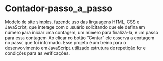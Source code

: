 # Contador-passo_a_passo
 
 Modelo de site simples, fazendo uso das linguagens HTML, CSS e JavaScript, que interage com o usuário solicitando que ele defina um número para iniciar uma contagem, um número para finalizá-la, e um passo para essa contagem. Ao clicar no botão “Contar” ele observa a contagem no passo que foi informado. Esse projeto é um treino para o desenvolvimento em JavaScript, utilizado estrutura de repetição for e condições para as verificações.
